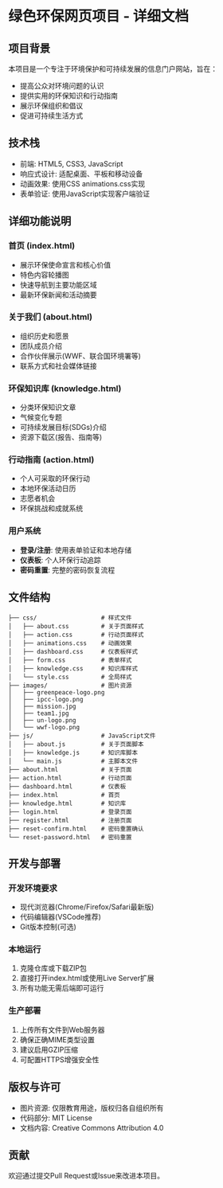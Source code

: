 # 绿色环保网页项目 - 详细文档

## 项目背景
本项目是一个专注于环境保护和可持续发展的信息门户网站，旨在：
- 提高公众对环境问题的认识
- 提供实用的环保知识和行动指南
- 展示环保组织和倡议
- 促进可持续生活方式

## 技术栈
- 前端: HTML5, CSS3, JavaScript
- 响应式设计: 适配桌面、平板和移动设备
- 动画效果: 使用CSS animations.css实现
- 表单验证: 使用JavaScript实现客户端验证

## 详细功能说明

### 首页 (index.html)
- 展示环保使命宣言和核心价值
- 特色内容轮播图
- 快速导航到主要功能区域
- 最新环保新闻和活动摘要

### 关于我们 (about.html)
- 组织历史和愿景
- 团队成员介绍
- 合作伙伴展示(WWF、联合国环境署等)
- 联系方式和社会媒体链接

### 环保知识库 (knowledge.html)
- 分类环保知识文章
- 气候变化专题
- 可持续发展目标(SDGs)介绍
- 资源下载区(报告、指南等)

### 行动指南 (action.html)
- 个人可采取的环保行动
- 本地环保活动日历
- 志愿者机会
- 环保挑战和成就系统

### 用户系统
- **登录/注册**: 使用表单验证和本地存储
- **仪表板**: 个人环保行动追踪
- **密码重置**: 完整的密码恢复流程

## 文件结构

```
├── css/                  # 样式文件
│   ├── about.css         # 关于页面样式
│   ├── action.css        # 行动页面样式
│   ├── animations.css    # 动画效果
│   ├── dashboard.css     # 仪表板样式
│   ├── form.css          # 表单样式
│   ├── knowledge.css     # 知识库样式
│   └── style.css         # 全局样式
├── images/               # 图片资源
│   ├── greenpeace-logo.png
│   ├── ipcc-logo.png
│   ├── mission.jpg
│   ├── team1.jpg
│   ├── un-logo.png
│   └── wwf-logo.png
├── js/                   # JavaScript文件
│   ├── about.js          # 关于页面脚本
│   ├── knowledge.js      # 知识库脚本
│   └── main.js           # 主脚本文件
├── about.html            # 关于页面
├── action.html           # 行动页面
├── dashboard.html        # 仪表板
├── index.html            # 首页
├── knowledge.html        # 知识库
├── login.html            # 登录页面
├── register.html         # 注册页面
├── reset-confirm.html    # 密码重置确认
└── reset-password.html   # 密码重置
```

## 开发与部署

### 开发环境要求
- 现代浏览器(Chrome/Firefox/Safari最新版)
- 代码编辑器(VSCode推荐)
- Git版本控制(可选)

### 本地运行
1. 克隆仓库或下载ZIP包
2. 直接打开index.html或使用Live Server扩展
3. 所有功能无需后端即可运行

### 生产部署
1. 上传所有文件到Web服务器
2. 确保正确MIME类型设置
3. 建议启用GZIP压缩
4. 可配置HTTPS增强安全性

## 版权与许可
- 图片资源: 仅限教育用途，版权归各自组织所有
- 代码部分: MIT License
- 文档内容: Creative Commons Attribution 4.0

## 贡献

欢迎通过提交Pull Request或Issue来改进本项目。
